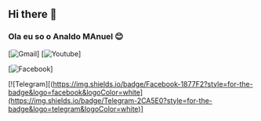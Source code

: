 ## Hi there 👋

### Ola eu so o Analdo MAnuel 😊

[![Gmail](https://img.shields.io/badge/Gmail-D14836?style=for-the-badge&logo=gmail&logoColor=white)] [![Youtube](https://img.shields.io/badge/YouTube-FF0000?style=for-the-badge&logo=youtube&logoColor=white)]


[![Facebook](https://img.shields.io/badge/Facebook-1877F2?style=for-the-badge&logo=facebook&logoColor=white)]


[![Telegram][(https://img.shields.io/badge/Facebook-1877F2?style=for-the-badge&logo=facebook&logoColor=white](https://img.shields.io/badge/Telegram-2CA5E0?style=for-the-badge&logo=telegram&logoColor=white)]
